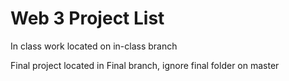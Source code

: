 # Web 3 Project List

In class work located on in-class branch

Final project located in Final branch, ignore final folder on master
